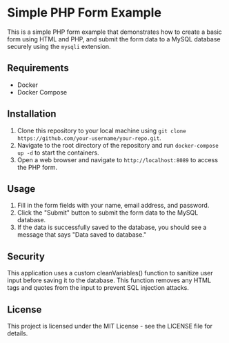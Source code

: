 <!DOCTYPE html>
<html>
<head>
	<meta charset="utf-8">
</head>
<body>
	<h1>Simple PHP Form Example</h1>
<p>This is a simple PHP form example that demonstrates how to create a basic form using HTML and PHP, and submit the form data to a MySQL database securely using the <code>mysqli</code> extension.</p>

<h2>Requirements</h2>

<ul>
	<li>Docker</li>
	<li>Docker Compose</li>
</ul>

<h2>Installation</h2>

<ol>
	<li>Clone this repository to your local machine using <code>git clone https://github.com/your-username/your-repo.git</code>.</li>
	<li>Navigate to the root directory of the repository and run <code>docker-compose up -d</code> to start the containers.</li>
	<li>Open a web browser and navigate to <code>http://localhost:8089</code> to access the PHP form.</li>
</ol>

<h2>Usage</h2>

<ol>
	<li>Fill in the form fields with your name, email address, and password.</li>
	<li>Click the "Submit" button to submit the form data to the MySQL database.</li>
	<li>If the data is successfully saved to the database, you should see a message that says "Data saved to database."</li>
</ol>

<h2>Security</h2>

This application uses a custom cleanVariables() function to sanitize user input before saving it to the database. This function removes any HTML tags and quotes from the input to prevent SQL injection attacks.

<h2> License </h2>
This project is licensed under the MIT License - see the LICENSE file for details.
